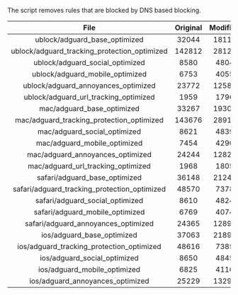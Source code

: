 The script removes rules that are blocked by DNS based blocking.


| File | Original | Modified |
|:----:|:-----:|:-----:|
| ublock/adguard_base_optimized | 32044 | 18113 |
| ublock/adguard_tracking_protection_optimized | 142812 | 28127 |
| ublock/adguard_social_optimized | 8580 | 4804 |
| ublock/adguard_mobile_optimized | 6753 | 4055 |
| ublock/adguard_annoyances_optimized | 23772 | 12580 |
| ublock/adguard_url_tracking_optimized | 1959 | 1796 |
| mac/adguard_base_optimized | 33267 | 19302 |
| mac/adguard_tracking_protection_optimized | 143676 | 28911 |
| mac/adguard_social_optimized | 8621 | 4839 |
| mac/adguard_mobile_optimized | 7454 | 4290 |
| mac/adguard_annoyances_optimized | 24244 | 12828 |
| mac/adguard_url_tracking_optimized | 1968 | 1805 |
| safari/adguard_base_optimized | 36148 | 21249 |
| safari/adguard_tracking_protection_optimized | 48570 | 7378 |
| safari/adguard_social_optimized | 8610 | 4824 |
| safari/adguard_mobile_optimized | 6769 | 4074 |
| safari/adguard_annoyances_optimized | 24365 | 12899 |
| ios/adguard_base_optimized | 37063 | 21895 |
| ios/adguard_tracking_protection_optimized | 48616 | 7385 |
| ios/adguard_social_optimized | 8650 | 4845 |
| ios/adguard_mobile_optimized | 6825 | 4116 |
| ios/adguard_annoyances_optimized | 25229 | 13293 |